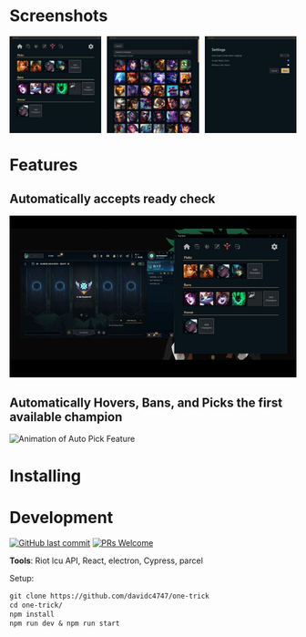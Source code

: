 # Screenshots

<div style="display: flex; justify-content: space-between">
    <img src="./readme/view.png" width="32%" />
    <img src="./readme/select.png" width="32%"  />
    <img src="./readme/settings.png"" width="32%"  />
</div>

# Features

## Automatically accepts ready check

![Auto Accept animation](readme/auto-accept.gif)

## Automatically Hovers, Bans, and Picks the first available champion

![Animation of Auto Pick Feature](readme/auto-pick.gif)

# Installing

# Development

[![GitHub last commit](https://img.shields.io/github/last-commit/davidc4747/one-trick.svg)](https://github.com/davidc4747/one-trick) [![PRs Welcome](https://img.shields.io/badge/PRs-welcome-brightgreen.svg)](https://github.com/davidc4747/one-trick/pulls)

**Tools**: Riot lcu API, React, electron, Cypress, parcel

Setup:

```shell
git clone https://github.com/davidc4747/one-trick
cd one-trick/
npm install
npm run dev & npm run start
```
